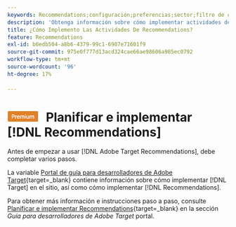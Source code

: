```yaml
---
keywords: Recommendations;configuración;preferencias;sector;filtro de criterios incompatibles;grupo de hosts predeterminado;URL de base en miniatura;token de api de recomendaciones
description: 'Obtenga información sobre cómo implementar actividades de Recommendations en Adobe Target. '
title: ¿Cómo Implemento Las Actividades De Recommendations?
feature: Recommendations
exl-id: b6edb504-a8b6-4379-99c1-6907e71601f9
source-git-commit: 975e0f777d13acd324cae66ae98606a985ec0792
workflow-type: tm+mt
source-wordcount: '96'
ht-degree: 17%

---
```


# ![PREMIUM](/help/main/assets/premium.png) Planificar e implementar [!DNL Recommendations]

Antes de empezar a usar [!DNL Adobe Target Recommendations], debe completar varios pasos.

La variable [Portal de guía para desarrolladores de Adobe Target](https://developer.adobe.com/target/){target=_blank} contiene información sobre cómo implementar [!DNL Target] en el sitio, así como cómo implementar [!DNL Recommendations].

Para obtener más información e instrucciones paso a paso, consulte [Planificar e implementar Recommendations](https://developer-stage.adobe.com/target/implement/recommendations/){target=_blank} en la sección *Guía para desarrolladores de Adobe Target* portal.
